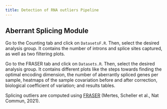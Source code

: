 ```yaml
---
title: Detection of RNA outliers Pipeline
---
```


## Aberrant Splicing Module 

Go to the Counting tab and click on `DatasetsF.R`. Then, select the desired 
analysis group. 
It contains the number of introns and splice sites captured,
as well as two filtering plots.

Go to the FRASER tab and click on `Datasets.R`. Then, select the desired 
analysis group. 
It contains different plots like the steps towards finding the optimal encoding 
dimension, the number of aberrantly spliced genes per sample,
heatmaps of the sample covariation before and after correction, 
biological coefficient of variation; and results tables.

Splicing outliers are computed using [FRASER](https://www.nature.com/articles/s41467-020-20573-7) 
(Mertes, Scheller et al., Nat Commun, 2021).
